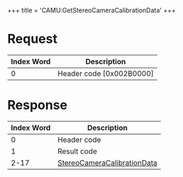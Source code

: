 +++
title = 'CAMU:GetStereoCameraCalibrationData'
+++

# Request

| Index Word | Description                |
|------------|----------------------------|
| 0          | Header code \[0x002B0000\] |

# Response

| Index Word | Description                                                                           |
|------------|---------------------------------------------------------------------------------------|
| 0          | Header code                                                                           |
| 1          | Result code                                                                           |
| 2-17       | [StereoCameraCalibrationData](Camera_Services#StereoCameraCalibrationData "wikilink") |